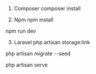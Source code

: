 1. Composer
composer install

2. Npm
npm install

npm run dev

3. Laravel
php artisan storage:link 

php artisan migrate --seed

php artisan serve